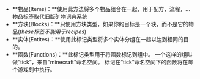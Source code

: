 * **物品(Items)：**使用此方法将多个物品组合在一起，用于配方，流程，… 物品标签取代旧版矿物词典系统
* **方块(Blocks)：**只使用方块类型，如果你的目标是一个块，而不是它的物品(_these标签不能用于recipes_)
* **实体(Entites)：**使用此标记类型将多个实体分组在一起以达到相同的目的。
* **函数(Functions)：**此标记类型用于将函数标记到组中。 一个这样的组叫做“tick”，来自“minecraft”命名空间。 标记在“tick”命名空间下的函数将在每个游戏刻中执行。